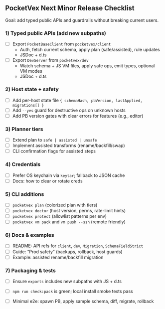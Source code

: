 ## PocketVex Next Minor Release Checklist

Goal: add typed public APIs and guardrails without breaking current users.

### 1) Typed public APIs (add new subpaths)
- [ ] Export `PocketBaseClient` from `pocketvex/client`
  - Auth, fetch current schema, apply plan (safe/assisted), rule updates
  - JSDoc + d.ts
- [ ] Export `DevServer` from `pocketvex/dev`
  - Watch schema + JS VM files, apply safe ops, emit types, optional VM modes
  - JSDoc + d.ts

### 2) Host state + safety
- [ ] Add per-host state file `{ schemaHash, pbVersion, lastApplied, migrations[] }`
- [ ] Add `--yes` guard for destructive ops on unknown hosts
- [ ] Add PB version gates with clear errors for features (e.g., editor)

### 3) Planner tiers
- [ ] Extend plan to `safe | assisted | unsafe`
- [ ] Implement assisted transforms (rename/backfill/swap)
- [ ] CLI confirmation flags for assisted steps

### 4) Credentials
- [ ] Prefer OS keychain via `keytar`; fallback to JSON cache
- [ ] Docs: how to clear or rotate creds

### 5) CLI additions
- [ ] `pocketvex plan` (colorized plan with tiers)
- [ ] `pocketvex doctor` (host version, perms, rate-limit hints)
- [ ] `pocketvex protect` (allowlist patterns per env)
- [ ] `pocketvex vm pack` and `vm push --ssh` (remote friendly)

### 6) Docs & examples
- [ ] README: API refs for `client`, `dev`, `Migration`, `SchemaFieldStrict`
- [ ] Guide: “Prod safety” (backups, rollback, host guards)
- [ ] Example: assisted rename/backfill migration

### 7) Packaging & tests
- [ ] Ensure `exports` includes new subpaths with JS + d.ts
- [ ] `npm run check:pack` is green; local install smoke tests pass
- [ ] Minimal e2e: spawn PB, apply sample schema, diff, migrate, rollback

